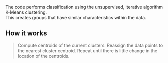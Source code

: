 The code performs classification using the unsupervised, iterative algorithm K-Means clustering.  
This creates groups that have similar characteristics within the data.  

## How it works
> Compute centroids of the current clusters.
> Reassign the data points to the nearest cluster centroid.
> Repeat until there is little change in the location of the centroids.

